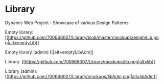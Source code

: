 # Library
Dynamic Web Project - Showcase of various Design Patterns

Empty library:
[[https://github.com/700666007/Library/blob/master/mockups/emptyLib.png|alt=emptyLib]]

Empty library (admin)
[[|alt=emptyLibAdm]]

Library:
[[https://github.com/700666007/Library/mockups/lib.png|alt=lib]]

Library (admin):
[[https://github.com/700666007/Library/mockups/libAdm.png|alt=libAdm]]


